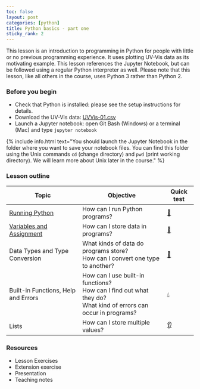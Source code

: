 ```yaml
---
toc: false
layout: post
categories: [python]
title: Python basics - part one
sticky_rank: 2
---
```


This lesson is an introduction to programming in Python for people with little or no previous programming experience. It uses plotting UV-Vis data as its motivating example. This lesson references the Jupyter Notebook, but can be followed using a regular Python interpreter as well. Please note that this lesson, like all others in the course, uses Python 3 rather than Python 2.

### Before you begin

- Check that Python is installed: please see the setup instructions for details.
- Download the UV-Vis data: [UVVis-01.csv]()
- Launch a Jupyter notebook: open Git Bash (Windows) or a terminal (Mac) and type `jupyter notebook`

{% include info.html text="You should launch the Jupyter Notebook in the folder where you want to save your notebook files. You can find this folder using the Unix commands `cd` (change directory) and `pwd` (print working directory). We will learn more about Unix later in the course." %}

### Lesson outline

| Topic | Objective | Quick test |
|-------|-----------|-----------|
|[Running Python](https://nu-cem.github.io/CompPhys/python/2021/08/02/01-Running_Python)|How can I run Python programs? | [:running:]() |
|[Variables and Assignment](https://nu-cem.github.io/CompPhys/python/2021/08/02/02-Variables-Assignment)| How can I store data in programs? | [:nail_care:](https://nu-cem.github.io/CompPhys/python/2021/08/02/02-Variables-Assignment-Qs)|
| Data Types and Type Conversion| What kinds of data do programs store? <br/> How can I convert one type to another? | [:dancer:]() |
| Built-in Functions, Help and Errors |  How can I use built-in functions?<br/> How can I find out what they do?<br/> What kind of errors can occur in programs? | [:droplet:]() |
|Lists| How can I store multiple values? | [:ear:]() |


### Resources

- Lesson Exercises
- Extension exercise
- Presentation
- Teaching notes

